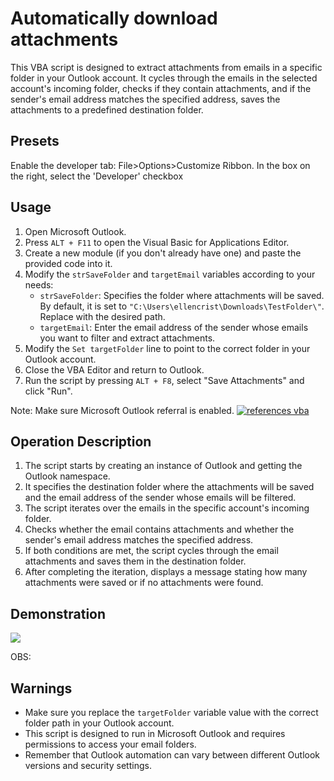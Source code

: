 # Automatically download attachments

This VBA script is designed to extract attachments from emails in a specific folder in your Outlook account. It cycles through the emails in the selected account's incoming folder, checks if they contain attachments, and if the sender's email address matches the specified address, saves the attachments to a predefined destination folder.

## Presets
Enable the developer tab: File>Options>Customize Ribbon. In the box on the right, select the 'Developer' checkbox

## Usage
1. Open Microsoft Outlook.
2. Press `ALT + F11` to open the Visual Basic for Applications Editor.
3. Create a new module (if you don't already have one) and paste the provided code into it.
4. Modify the `strSaveFolder` and `targetEmail` variables according to your needs:
    - `strSaveFolder`: Specifies the folder where attachments will be saved. By default, it is set to `"C:\Users\ellencrist\Downloads\TestFolder\"`. Replace with the desired path.
    - `targetEmail`: Enter the email address of the sender whose emails you want to filter and extract attachments.
5. Modify the `Set targetFolder` line to point to the correct folder in your Outlook account.
6. Close the VBA Editor and return to Outlook.
7. Run the script by pressing `ALT + F8`, select "Save Attachments" and click "Run".

Note: Make sure Microsoft Outlook referral is enabled.
<a href="https://uploaddeimagens.com.br/images/004/570/415/full/Captura_de_tela_2023-08-08_173356.png?1691527142"><img src="https://uploaddeimagens.com.br/images/004/570/415/full/Captura_de_tela_2023-08-08_173356.png?1691527142" alt="references vba" border="0"> </a>


## Operation Description

1. The script starts by creating an instance of Outlook and getting the Outlook namespace.
2. It specifies the destination folder where the attachments will be saved and the email address of the sender whose emails will be filtered.
3. The script iterates over the emails in the specific account's incoming folder.
4. Checks whether the email contains attachments and whether the sender's email address matches the specified address.
5. If both conditions are met, the script cycles through the email attachments and saves them in the destination folder.
6. After completing the iteration, displays a message stating how many attachments were saved or if no attachments were found.

## Demonstration
<img src="https://s11.gifyu.com/images/ScZqu.gif">

OBS:

## Warnings

- Make sure you replace the `targetFolder` variable value with the correct folder path in your Outlook account.
- This script is designed to run in Microsoft Outlook and requires permissions to access your email folders.
- Remember that Outlook automation can vary between different Outlook versions and security settings.
